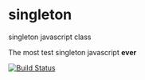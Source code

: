 singleton
=========

singleton javascript class

The most test singleton javascript **ever**

[![Build
Status](https://secure.travis-ci.org/wlaurance/singleton.png)](http://travis-ci.org/wlaurance/singleton)

